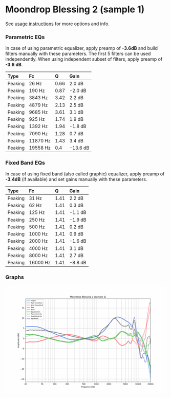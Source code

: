 # Moondrop Blessing 2 (sample 1)
See [usage instructions](https://github.com/jaakkopasanen/AutoEq#usage) for more options and info.

### Parametric EQs
In case of using parametric equalizer, apply preamp of **-3.6dB** and build filters manually
with these parameters. The first 5 filters can be used independently.
When using independent subset of filters, apply preamp of **-3.6 dB**.

| Type    | Fc       |    Q | Gain     |
|:--------|:---------|:-----|:---------|
| Peaking | 26 Hz    | 0.66 | 2.0 dB   |
| Peaking | 190 Hz   | 0.87 | -2.0 dB  |
| Peaking | 3843 Hz  | 3.42 | 2.2 dB   |
| Peaking | 4879 Hz  | 2.13 | 2.5 dB   |
| Peaking | 9685 Hz  | 3.61 | 3.1 dB   |
| Peaking | 925 Hz   | 1.74 | 1.9 dB   |
| Peaking | 1392 Hz  | 1.94 | -1.8 dB  |
| Peaking | 7090 Hz  | 1.28 | 0.7 dB   |
| Peaking | 11870 Hz | 1.43 | 3.4 dB   |
| Peaking | 19558 Hz | 0.4  | -13.6 dB |

### Fixed Band EQs
In case of using fixed band (also called graphic) equalizer, apply preamp of **-3.4dB**
(if available) and set gains manually with these parameters.

| Type    | Fc       |    Q | Gain    |
|:--------|:---------|:-----|:--------|
| Peaking | 31 Hz    | 1.41 | 2.2 dB  |
| Peaking | 62 Hz    | 1.41 | 0.3 dB  |
| Peaking | 125 Hz   | 1.41 | -1.1 dB |
| Peaking | 250 Hz   | 1.41 | -1.9 dB |
| Peaking | 500 Hz   | 1.41 | 0.2 dB  |
| Peaking | 1000 Hz  | 1.41 | 0.9 dB  |
| Peaking | 2000 Hz  | 1.41 | -1.6 dB |
| Peaking | 4000 Hz  | 1.41 | 3.1 dB  |
| Peaking | 8000 Hz  | 1.41 | 2.7 dB  |
| Peaking | 16000 Hz | 1.41 | -8.8 dB |

### Graphs
![](./Moondrop%20Blessing%202%20(sample%201).png)